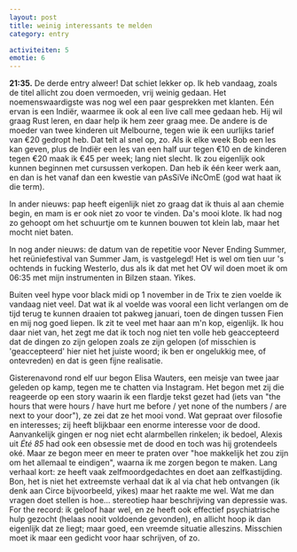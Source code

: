 ```yaml
---
layout: post
title: weinig interessants te melden
category: entry

activiteiten: 5
emotie: 6
---
```


**21:35.** De derde entry alweer! Dat schiet lekker op. Ik heb vandaag, zoals de titel allicht zou doen vermoeden, vrij weinig gedaan. Het noemenswaardigste was nog wel een paar gesprekken met klanten. Eén ervan is een Indiër, waarmee ik ook al een live call mee gedaan heb. Hij wil graag Rust leren, en daar help ik hem zeer graag mee. De andere is de moeder van twee kinderen uit Melbourne, tegen wie ik een uurlijks tarief van €20 gedropt heb. Dat telt al snel op, zo. Als ik elke week Bob een les kan geven, plus de Indiër een les van een half uur tegen €10 en de kinderen tegen €20 maak ik €45 per week; lang niet slecht. Ik zou eigenlijk ook kunnen beginnen met cursussen verkopen. Dan heb ik één keer werk aan, en dan is het vanaf dan een kwestie van pAsSiVe iNcOmE (god wat haat ik die term).

In ander nieuws: pap heeft eigenlijk niet zo graag dat ik thuis al aan chemie begin, en mam is er ook niet zo voor te vinden. Da's mooi klote. Ik had nog zo gehoopt om het schuurtje om te kunnen bouwen tot klein lab, maar het mocht niet baten.

In nog ander nieuws: de datum van de repetitie voor Never Ending Summer, het reüniefestival van Summer Jam, is vastgelegd! Het is wel om tien uur 's ochtends in fucking Westerlo, dus als ik dat met het OV wil doen moet ik om 06:35 met mijn instrumenten in Bilzen staan. Yikes.

Buiten veel hype voor black midi op 1 november in de Trix te zien voelde ik vandaag niet veel. Dat wat ik al voelde was vooral een licht verlangen om de tijd terug te kunnen draaien tot pakweg januari, toen de dingen tussen Fien en mij nog goed liepen. Ik zit te veel met haar aan m'n kop, eigenlijk. Ik hou daar niet van, het zegt me dat ik toch nog niet ten volle heb geaccepteerd dat de dingen zo zijn gelopen zoals ze zijn gelopen (of misschien is 'geaccepteerd' hier niet het juiste woord; ik ben er ongelukkig mee, of ontevreden) en dat is geen fijne realisatie.

Gisterenavond rond elf uur begon Elisa Wauters, een meisje van twee jaar geleden op kamp, tegen me te chatten via Instagram. Het begon met zij die reageerde op een story waarin ik een flardje tekst gezet had (iets van "the hours that were hours / have hurt me before / yet none of the numbers / are next to your door"), ze zei dat ze het mooi vond. Wat gepraat over filosofie en interesses; zij heeft blijkbaar een enorme interesse voor de dood. Aanvankelijk gingen er nog niet echt alarmbellen rinkelen; ik bedoel, Alexis uit *Été 85* had ook een obsessie met de dood en toch was hij grotendeels oké. Maar ze begon meer en meer te praten over "hoe makkelijk het zou zijn om het allemaal te eindigen", waarna ik me zorgen begon te maken. Lang verhaal kort: ze heeft vaak zelfmoordgedachtes en doet aan zelfkastijding. Bon, het is niet het extreemste verhaal dat ik al via chat heb ontvangen (ik denk aan Circe bijvoorbeeld, yikes) maar het raakte me wel. Wat me dan vragen doet stellen is hoe... stereotiep haar beschrijving van depressie was. For the record: ik geloof haar wel, en ze heeft ook effectief psychiatrische hulp gezocht (helaas nooit voldoende gevonden), en allicht hoop ik dan eigenlijk dat ze liegt; maar goed, een vreemde situatie alleszins. Misschien moet ik maar een gedicht voor haar schrijven, of zo.
